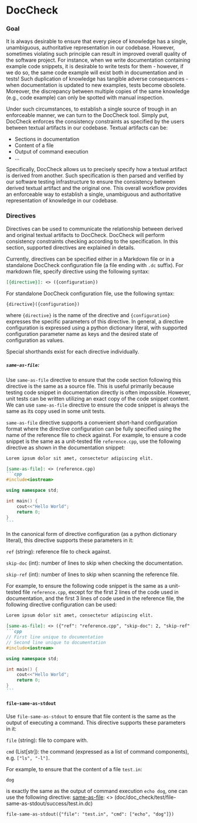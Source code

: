 # DocCheck

### Goal

It is always desirable to ensure that every piece of knowledge has a single, unambiguous, authoritative representation 
in our codebase. However, sometimes violating such principle can result in improved overall quality of the software
project. For instance, when we write documentation containing example code snippets, it is desirable to write tests
for them - however, if we do so, the same code example will exist both in documentation and in tests! Such duplication
of knowledge has tangible adverse consequences - when documentation is updated to new examples, tests become obsolete. 
Moreover, the discrepancy between multiple copies of the same knowledge (e.g., code example) can only be spotted with 
manual inspection.

Under such circumstances, to establish a single source of trough in an enforceable manner, we can turn to the DocCheck
tool. Simply put, DocCheck enforces the consistency constraints as specified by the users between textual artifacts in 
our codebase. Textual artifacts can be:
- Sections in documentation
- Content of a file
- Output of command execution
- ...

Specifically, DocCheck allows us to precisely specify how a textual artifact is derived from another. Such
specification is then parsed and verified by our software testing infrastructure to ensure the consistency between
derived textual artifact and the original one. This overall workflow provides an enforceable way to establish a single,
unambiguous and authoritative representation of knowledge in our codebase.

### Directives

Directives can be used to communicate the relationship between derived and original textual artifacts to DocCheck. 
DocCheck will perform consistency constraints checking according to the specification. In this section, supported 
directives are explained in details.

Currently, directives can be specified either in a Markdown file or in a standalone DocCheck configuration file (a file 
ending with `.dc` suffix). For markdown file, specify directive using the following syntax:

```markdown
[{directive}]: <> ({configuration})
```

For standalone DocCheck configuration file, use the following syntax:
```
{directive}({configuration})
```

where `{directive}` is the name of the directive and `{configuration}` expresses the specific 
parameters of this directive. In general, a directive configuration is expressed using a python dictionary literal, 
with supported configuration parameter name as keys and the desired state of configuration as values.

Special shorthands exist for each directive individually.

##### `same-as-file`:

Use `same-as-file` directive to ensure that the code section following this directive is the same as a source file.
This is useful primarily because testing code snippet in documentation directly is often impossible. However,
unit tests can be written utilizing an exact copy of the code snippet content. We can use `same-as-file` directive 
to ensure the code snippet is always the same as its copy used in some unit tests. 

`same-as-file` directive supports a convenient short-hand configuration format where the directive configuration can 
be fully specified using the name of the reference file to check against. For example, to ensure a code snippet is the 
same as a unit-tested file `reference.cpp`, use the following directive as shown in the documentation snippet:

[same-as-file]: <> (docs/doc_check/test/same-as-file/simple/README.md)
````markdown
Lorem ipsum dolor sit amet, consectetur adipiscing elit.

[same-as-file]: <> (reference.cpp)
```cpp
#include<iostream>

using namespace std;

int main() {
    cout<<"Hello World";
    return 0;
}
```
````

In the canonical form of directive configuration (as a python dictionary literal), this directive supports these parameters in it:

`ref` (string): reference file to check against.

`skip-doc` (int): number of lines to skip when checking the documentation.

`skip-ref` (int): number of lines to skip when scanning the reference file.

For example, to ensure the following code snippet is the same as a unit-tested file `reference.cpp`, except for the first 2 lines of the code used in documentation, and the first 3 lines of code used in the reference file, the following directive configuration can be used:

[same-as-file]: <> (docs/doc_check/test/same-as-file/skip-doc-ref/README.md)
````markdown
Lorem ipsum dolor sit amet, consectetur adipiscing elit.

[same-as-file]: <> ({"ref": "reference.cpp", "skip-doc": 2, "skip-ref": 3})
```cpp
// First line unique to documentation
// Second line unique to documentation
#include<iostream>

using namespace std;

int main() {
    cout<<"Hello World";
    return 0;
}
```
````

#### `file-same-as-stdout`

Use `file-same-as-stdout` to ensure that file content is the same as the output of executing a command.
This directive supports these parameters in it:

`file` (string): file to compare with.

`cmd` (List[str]): the command (expressed as a list of command components), e.g. `["ls", "-l"]`.

For example, to ensure that the content of a file `test.in`:

[same-as-file]: <> (doc/doc_check/test/file-same-as-stdout/success/test.in)
```
dog
```

is exactly the same as the output of command execution `echo dog`, one can use the following directive:
[same-as-file]: <> (doc/doc_check/test/file-same-as-stdout/success/test.in.dc)
```
file-same-as-stdout({"file": "test.in", "cmd": ["echo", "dog"]})
```